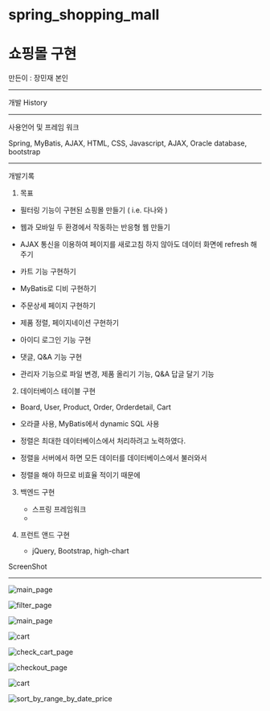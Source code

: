 # spring_shopping_mall

# 쇼핑몰 구현

만든이 :  장민재 본인 

***

개발 History

---

사용언어 및 프레임 워크

Spring, MyBatis, AJAX, HTML, CSS, Javascript, AJAX, Oracle database, bootstrap

---

개발기록

1.  목표

   * 필터링 기능이 구현된 쇼핑몰 만들기 ( i.e. 다나와 ) 

   * 웹과 모바일 두 환경에서 작동하는 반응형 웹 만들기

   * AJAX 통신을 이용하여 페이지를 새로고침 하지 않아도 데이터 화면에 refresh 해주기 

   * 카트 기능 구현하기

   * MyBatis로 디비 구현하기 

   * 주문상세 페이지 구현하기

   * 제품 정렬, 페이지네이션 구현하기

   * 아이디 로그인 기능 구현

   * 댓글, Q&A 기능 구현 

   * 관리자 기능으로 파일 변경, 제품 올리기 기능, Q&A 답글 달기 기능

     

2.  데이터베이스 테이블 구현

   * Board, User, Product, Order, Orderdetail, Cart 

   * 오라클 사용, MyBatis에서 dynamic SQL 사용

   * 정렬은 최대한 데이터베이스에서 처리하려고 노력하였다.

   * 정렬을 서버에서 하면 모든 데이터를 데이터베이스에서 불러와서

   * 정렬을 해야 하므로 비효율 적이기 때문에 

     

     

3. 백엔드 구현 
   * 스프링 프레임워크 
   * 

4. 프런트 앤드 구현 
   * jQuery, Bootstrap, high-chart 

ScreenShot

***

![main_page](C:\Users\wkdan\newboot\img_for_git\main_page.PNG)

![filter_page](C:\Users\wkdan\newboot\img_for_git\filter_page.PNG)





![main_page](C:\Users\wkdan\newboot\img_for_git\admin_page.PNG)







![cart](C:\Users\wkdan\newboot\img_for_git\cart.PNG)

![check_cart_page](C:\Users\wkdan\newboot\img_for_git\check_cart_page.PNG)

![checkout_page](C:\Users\wkdan\newboot\img_for_git\checkout_page.PNG)



![cart](C:\Users\wkdan\newboot\img_for_git\q&a.PNG)

![sort_by_range_by_date_price](C:\Users\wkdan\newboot\img_for_git\sort_by_range_by_date_price.PNG)







